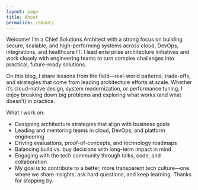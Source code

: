 ```yaml
---
layout: page
title: About
permalink: /about/
---
```


Welcome! I’m a Chief Solutions Architect with a strong focus on building secure, scalable, and high-performing systems across cloud, DevOps, integrations, and healthcare IT. I lead enterprise architecture initiatives and work closely with engineering teams to turn complex challenges into practical, future-ready solutions.

On this blog, I share lessons from the field—real-world patterns, trade-offs, and strategies that come from leading architecture efforts at scale. Whether it’s cloud-native design, system modernization, or performance tuning, I enjoy breaking down big problems and exploring what works (and what doesn’t) in practice.

What I work on:

- Designing architecture strategies that align with business goals
- Leading and mentoring teams in cloud, DevOps, and platform engineering
- Driving evaluations, proof-of-concepts, and technology roadmaps
- Balancing build vs. buy decisions with long-term impact in mind
- Engaging with the tech community through talks, code, and collaboration
- My goal is to contribute to a better, more transparent tech culture—one where we share insights, ask hard questions, and keep learning. Thanks for stopping by.


<div data-iframe-width="150" data-iframe-height="270" data-share-badge-id="f0188cca-bbbe-4da0-8765-982f32b5008c" data-share-badge-host="https://www.credly.com"></div><script type="text/javascript" async src="//cdn.credly.com/assets/utilities/embed.js"></script>
<div data-iframe-width="150" data-iframe-height="270" data-share-badge-id="ad1d9ed5-2a20-4986-809a-7e67431db3d0" data-share-badge-host="https://www.credly.com"></div><script type="text/javascript" async src="//cdn.credly.com/assets/utilities/embed.js"></script>
<div data-iframe-width="150" data-iframe-height="270" data-share-badge-id="422726de-2a28-486e-ade0-c1c6a59aee7a" data-share-badge-host="https://www.credly.com"></div><script type="text/javascript" async src="//cdn.credly.com/assets/utilities/embed.js"></script>